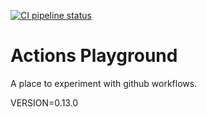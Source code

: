 [![CI pipeline status](https://github.com/plannigan/actions-playground/workflows/CI/badge.svg?branch=main)][ci]

# Actions Playground

A place to experiment with github workflows.

VERSION=0.13.0

[ci]: https://github.com/wayfair-incubator/columbo/actions
